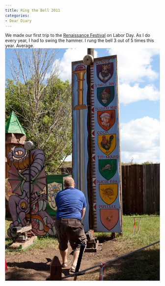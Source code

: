 ```yaml
---
title: Ring the Bell 2011
categories:
- Dear Diary
---
```


We made our first trip to the [Renaissance Festival](http://www.renaissancefest.com/MRF/) on Labor Day. As I do every year, I had to swing the hammer. I rung the bell 3 out of 5 times this year. Average.
[![](/assets/posts/2011/20110905-121158-0001.jpg)](http://thingelstad.com/s/ring-the-bell-2011/20110905-121158-0001/img)
